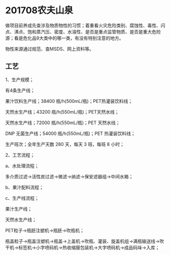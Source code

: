 # 201708农夫山泉

做项目前养成先查涉及物质物性的习惯；着重看火灾危险类别、腐蚀性、毒性、闪点、沸点、饱和蒸汽压、密度、水溶性、是否是重点监管物质、是否是重大危险源；看是危化品9大类中的哪一类，有没有特别注意的地方。

物性来源通过规范、查MSDS、网上资料等。

## 工艺

1、生产规模；

有4条生产线；

果汁饮料生产线；38400 瓶/h(500mL/瓶)；PET热灌装饮料线；

天然水生产线；43200 瓶/h(550mL/瓶)；PET天然水线；

天然水生产线；72000 瓶/h(550mL/瓶)；PET 天然水线；

DNP 无菌生产线；54000 瓶/h(550mL/瓶)；PET 热灌装饮料线；

生产班次；全年生产天数 280 天，每天 3 班，每班 8 小时；

2、工艺流程；

a、水处理流程；

多介质过滤→活性炭过滤→微滤→纳滤→保安滤器组→中间水箱；

b、果汁配料流程；

c、生产线流程；

果汁生产线；

天然水生产线；

PET粒子→瓶胚注塑机→瓶胚→吹瓶机；

瓶盖粒子→瓶盖注塑机→瓶盖→上盖机→吹瓶、灌装、旋盖机组→满瓶输送线→吹干机→标签机→小字喷码机→热收缩膜包装机→大字喷码机→成品码垛→入库；
